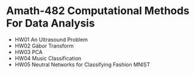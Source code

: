 # Amath-482 Computational Methods For Data Analysis

- HW01 An Ultrasound Problem
- HW02 Gábor Transform
- HW03 PCA
- HW04 Music Classification
- HW05 Neutral Networks for Classifying Fashion MNIST
